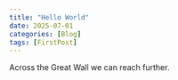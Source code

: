 ```yaml
---
title: "Hello World"
date: 2025-07-01
categories: [Blog]
tags: [FirstPost]
---
```


Across the Great Wall we can reach further.
